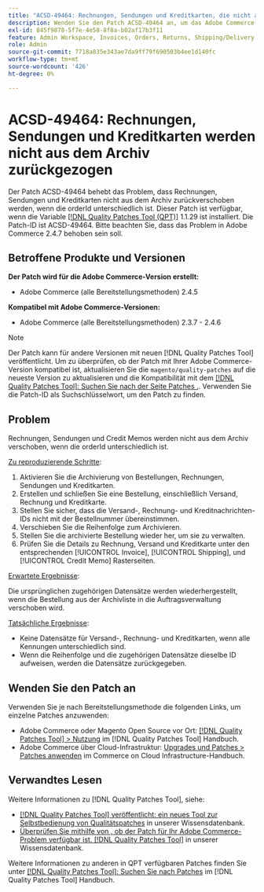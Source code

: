 ```yaml
---
title: "ACSD-49464: Rechnungen, Sendungen und Kreditkarten, die nicht aus dem Archiv zurückgezogen wurden"
description: Wenden Sie den Patch ACSD-49464 an, um das Adobe Commerce-Problem zu beheben, bei dem Rechnungen, Sendungen und Credit Memos nicht aus dem Archiv verschoben werden, wenn die orderId unterschiedlich ist.
exl-id: 845f9878-5f7e-4e58-8f8a-b02af17b3f11
feature: Admin Workspace, Invoices, Orders, Returns, Shipping/Delivery
role: Admin
source-git-commit: 7718a835e343ae7da9ff79f690503b4ee1d140fc
workflow-type: tm+mt
source-wordcount: '426'
ht-degree: 0%

---
```


# ACSD-49464: Rechnungen, Sendungen und Kreditkarten werden nicht aus dem Archiv zurückgezogen

Der Patch ACSD-49464 behebt das Problem, dass Rechnungen, Sendungen und Kreditkarten nicht aus dem Archiv zurückverschoben werden, wenn die orderId unterschiedlich ist. Dieser Patch ist verfügbar, wenn die Variable [[!DNL Quality Patches Tool (QPT)]](/help/announcements/adobe-commerce-announcements/magento-quality-patches-released-new-tool-to-self-serve-quality-patches.md) 1.1.29 ist installiert. Die Patch-ID ist ACSD-49464. Bitte beachten Sie, dass das Problem in Adobe Commerce 2.4.7 behoben sein soll.

## Betroffene Produkte und Versionen

**Der Patch wird für die Adobe Commerce-Version erstellt:**

* Adobe Commerce (alle Bereitstellungsmethoden) 2.4.5

**Kompatibel mit Adobe Commerce-Versionen:**

* Adobe Commerce (alle Bereitstellungsmethoden) 2.3.7 - 2.4.6

>[!NOTE]
>
>Der Patch kann für andere Versionen mit neuen [!DNL Quality Patches Tool] veröffentlicht. Um zu überprüfen, ob der Patch mit Ihrer Adobe Commerce-Version kompatibel ist, aktualisieren Sie die `magento/quality-patches` auf die neueste Version zu aktualisieren und die Kompatibilität mit dem [[!DNL Quality Patches Tool]: Suchen Sie nach der Seite Patches .](https://experienceleague.adobe.com/tools/commerce-quality-patches/index.html). Verwenden Sie die Patch-ID als Suchschlüsselwort, um den Patch zu finden.

## Problem

Rechnungen, Sendungen und Credit Memos werden nicht aus dem Archiv verschoben, wenn die orderId unterschiedlich ist.

<u>Zu reproduzierende Schritte</u>:

1. Aktivieren Sie die Archivierung von Bestellungen, Rechnungen, Sendungen und Kreditkarten.
1. Erstellen und schließen Sie eine Bestellung, einschließlich Versand, Rechnung und Kreditkarte.
1. Stellen Sie sicher, dass die Versand-, Rechnung- und Kreditnachrichten-IDs nicht mit der Bestellnummer übereinstimmen.
1. Verschieben Sie die Reihenfolge zum Archivieren.
1. Stellen Sie die archivierte Bestellung wieder her, um sie zu verwalten.
1. Prüfen Sie die Details zu Rechnung, Versand und Kreditkarte unter den entsprechenden [!UICONTROL Invoice], [!UICONTROL Shipping], und [!UICONTROL Credit Memo] Rasterseiten.

<u>Erwartete Ergebnisse</u>:

Die ursprünglichen zugehörigen Datensätze werden wiederhergestellt, wenn die Bestellung aus der Archivliste in die Auftragsverwaltung verschoben wird.

<u>Tatsächliche Ergebnisse</u>:

* Keine Datensätze für Versand-, Rechnung- und Kreditkarten, wenn alle Kennungen unterschiedlich sind.
* Wenn die Reihenfolge und die zugehörigen Datensätze dieselbe ID aufweisen, werden die Datensätze zurückgegeben.

## Wenden Sie den Patch an

Verwenden Sie je nach Bereitstellungsmethode die folgenden Links, um einzelne Patches anzuwenden:

* Adobe Commerce oder Magento Open Source vor Ort: [[!DNL Quality Patches Tool] > Nutzung](https://experienceleague.adobe.com/docs/commerce-operations/tools/quality-patches-tool/usage.html) im [!DNL Quality Patches Tool] Handbuch.
* Adobe Commerce über Cloud-Infrastruktur: [Upgrades und Patches > Patches anwenden](https://experienceleague.adobe.com/docs/commerce-cloud-service/user-guide/develop/upgrade/apply-patches.html) im Commerce on Cloud Infrastructure-Handbuch.

## Verwandtes Lesen

Weitere Informationen zu [!DNL Quality Patches Tool], siehe:

* [[!DNL Quality Patches Tool] veröffentlicht: ein neues Tool zur Selbstbedienung von Qualitätspatches](/help/announcements/adobe-commerce-announcements/magento-quality-patches-released-new-tool-to-self-serve-quality-patches.md) in unserer Wissensdatenbank.
* [Überprüfen Sie mithilfe von , ob der Patch für Ihr Adobe Commerce-Problem verfügbar ist. [!DNL Quality Patches Tool]](/help/support-tools/patches-available-in-qpt-tool/check-patch-for-magento-issue-with-magento-quality-patches.md) in unserer Wissensdatenbank.

Weitere Informationen zu anderen in QPT verfügbaren Patches finden Sie unter [[!DNL Quality Patches Tool]: Suchen Sie nach Patches](https://experienceleague.adobe.com/tools/commerce-quality-patches/index.html) im [!DNL Quality Patches Tool] Handbuch.
